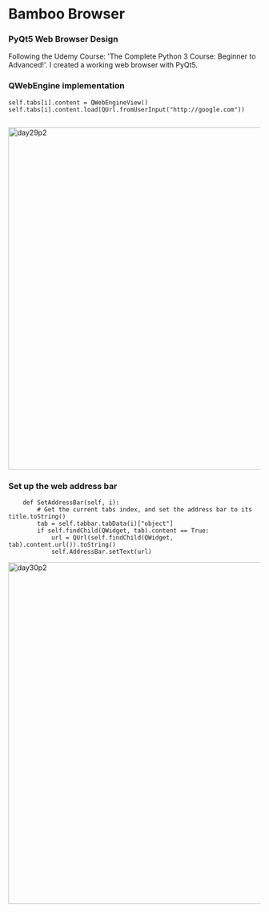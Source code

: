 # Bamboo Browser

### PyQt5 Web Browser Design

Following the Udemy Course: 'The Complete Python 3 Course: Beginner to Advanced!'. I created a working web browser with PyQt5.


### QWebEngine implementation

```
self.tabs[i].content = QWebEngineView()
self.tabs[i].content.load(QUrl.fromUserInput("http://google.com"))
        
```
<img width="682" alt="day29p2" src="https://user-images.githubusercontent.com/69995236/108559606-60df7580-72b0-11eb-934b-a47c42146692.PNG">

### Set up the web address bar

```
    def SetAddressBar(self, i):
        # Get the current tabs index, and set the address bar to its title.toString()
        tab = self.tabbar.tabData(i)["object"]
        if self.findChild(QWidget, tab).content == True:
            url = QUrl(self.findChild(QWidget, tab).content.url()).toString()
            self.AddressBar.setText(url)
```

<img width="681" alt="day30p2" src="https://user-images.githubusercontent.com/69995236/108560199-3cd06400-72b1-11eb-8e59-4a006bbc80fb.PNG">



